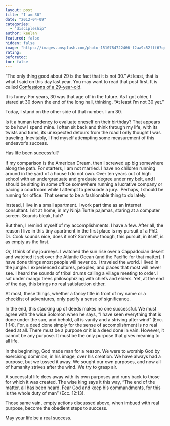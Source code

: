 ```yaml
---
layout: post
title: "I am 30"
date: "2012-04-09"
categories: 
  - "discipleship"
author: keelan
featured: false
hidden: false
image: "https://images.unsplash.com/photo-1510784722466-f2aa9c52fff6?q=80&w=2070&auto=format&fit=crop&ixlib=rb-4.0.3&ixid=M3wxMjA3fDB8MHxwaG90by1wYWdlfHx8fGVufDB8fHx8fA%3D%3D"
rating:
beforetoc:
toc: false
---
```


“The only thing good about 29 is the fact that it is not 30.” At least, that is what I said on this day last year. You may want to read that post first. It is called [Confessions of a 29-year-old](http://blog.keelancook.com/2011/04/confessions-of-a-29-year-old.html "Confessions of a 29-year-old").

It is funny. For years, 30 was that age off in the future. As I got older, I stared at 30 down the end of the long hall, thinking, “At least I’m not 30 yet.”

Today, I stand on the other side of that number. I am 30.

Is it a human tendency to evaluate oneself on their birthday? That appears to be how I spend mine. I often sit back and think through my life, with its twists and turns, its unexpected detours from the road I only thought I was traveling. Inevitably, I find myself attempting some measurement of this endeavor’s success.

Has life been successful?

If my comparison is the American Dream, then I screwed up big somewhere along the path. For starters, I am not married. I have no children running around in the yard of a house I do not own. Over ten years out of high school with an undergraduate and graduate degree under my belt, and I should be sitting in some office somewhere running a lucrative company or pacing a courtroom while I attempt to persuade a jury.  Perhaps, I should be running for office. That seems to be a fashionable thing to do lately.

Instead, I live in a small apartment. I work part time as an Internet consultant. I sit at home, in my Ninja Turtle pajamas, staring at a computer screen. Sounds bleak, huh?

But then, I remind myself of my accomplishments. I have a few. After all, the reason I live in this tiny apartment in the first place is my pursuit of a PhD. Dr. Cook sounds nice, does it not? Somehow though, this pursuit, in itself, is as empty as the first.

Or, I think of my journeys. I watched the sun rise over a Cappadocian desert and watched it set over the Atlantic Ocean (and the Pacific for that matter). I have done things most people will never do. I traveled the world. I lived in the jungle. I experienced cultures, peoples, and places that most will never see. I heard the sounds of tribal drums calling a village meeting to order. I sat under mango trees philosophizing with chiefs and elders. Yet, at the end of the day, this brings no real satisfaction either.

At most, these things, whether a fancy title in front of my name or a checklist of adventures, only pacify a sense of significance.

In the end, this stacking up of deeds makes no one successful. We must agree with the wise Solomon when he says, “I have seen everything that is done under the sun, and behold, all is vanity and a striving after wind” (Ecc. 1:14). For, a deed done simply for the sense of accomplishment is no real deed at all. There must be a purpose or it is a deed done in vain. However, it cannot be any purpose. It must be the only purpose that gives meaning to all life.

In the beginning, God made man for a reason. We were to worship God by exercising dominion, in his image, over his creation. We have always had a purpose, but we tossed it away. We sought our own purposes, and now all of humanity strives after the wind. We try to grasp air.

A successful life does away with its own purposes and runs back to those for which it was created. The wise king says it this way, “The end of the matter, all has been heard. Fear God and keep his commandments, for this is the whole duty of man” (Ecc. 12:13).

Those same vain, empty actions discussed above, when imbued with real purpose, become the obedient steps to success.

May your life be a real success.
